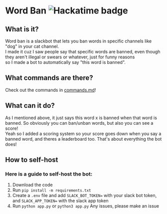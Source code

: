 # Word Ban ![Hackatime badge](https://hackatime-badge.hackclub.com/U08D22QNUVD/word_ban)
## What is it?
Word ban is a slackbot that lets you ban words in specific channels like "dog" in your cat channel.  
I made it cuz I saw people say that specific words are banned, even though they aren't illegal or swears or whatever, just for funny reasons  
so I made a bot to automatically say "this word is banned".  

## What commands are there?
Check out the commands in [commands.md](Commands.md)!  

## What can it do?
As I mentioned above, it just says this word x is banned when that word is banned. So obviously you can ban/unban words, but also you can see a score!  
Yeah so I added a scoring system so your score goes down when you say a banned word, and theres a leaderboard too. That's about everything the bot does!

## How to self-host
### Here is a guide to self-host the bot:
1. Download the code
2. Run `pip install -m requirements.txt`
3. Create a `.env` file and add `SLACK_BOT_TOKEN=` with your slack bot token, and `SLACK_APP_TOKEN=` with the slack app token
4. Run `python app.py` or `python3 app.py`
Any issues, please make an issue
